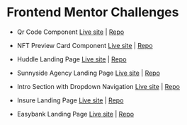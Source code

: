 # Frontend Mentor Challenges

- Qr Code Component  [Live site](https://frontend-mentor-challeneges.netlify.app/qr-code-component-main/)  |  [Repo](https://github.com/piyathperera/frontend-mentor-challenges/tree/main/qr-code-component-main)

- NFT Preview Card Component  [Live site](https://frontend-mentor-challeneges.netlify.app/nft-preview-card-component/)  |  [Repo](https://github.com/piyathperera/frontend-mentor-challenges/tree/main/nft-preview-card-component)

- Huddle Landing Page  [Live site](https://frontend-mentor-challeneges.netlify.app/huddle-landing-page/)  |  [Repo](https://github.com/piyathperera/frontend-mentor-challenges/tree/main/huddle-landing-page)

- Sunnyside Agency Landing Page  [Live site](https://frontend-mentor-challeneges.netlify.app/sunnyside-agency-landing-page/)  |  [Repo](https://github.com/piyathperera/frontend-mentor-challenges/tree/main/sunnyside-agency-landing-pagee)

- Intro Section with Dropdown Navigation  [Live site](https://piyath-intro-section.netlify.app)  |  [Repo](https://github.com/piyathperera/frontend-mentor-challenges/tree/main/insure-landing-page)

- Insure Landing Page  [Live site](https://piyath-insure-landing-page.netlify.app/)  |  [Repo](https://github.com/piyathperera/frontend-mentor-challenges/tree/main/sunnyside-agency-landing-pagee)

- Easybank Landing Page  [Live site](https://piyath-easybank-landing-page.netlify.app)  |  [Repo](https://github.com/piyathperera/frontend-mentor-challenges/tree/main/easybank-landing-page)
